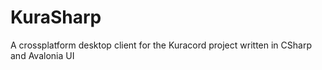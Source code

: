 # KuraSharp
A crossplatform desktop client for the Kuracord project written in CSharp and Avalonia UI

